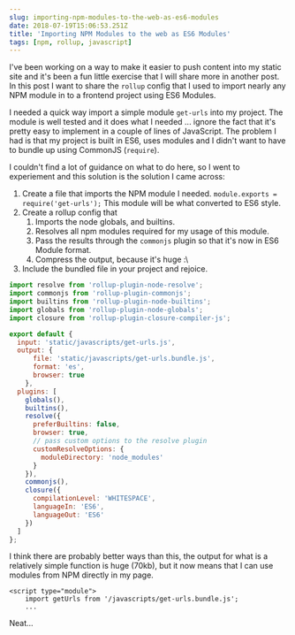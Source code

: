 ```yaml
---
slug: importing-npm-modules-to-the-web-as-es6-modules
date: 2018-07-19T15:06:53.251Z
title: 'Importing NPM Modules to the web as ES6 Modules'
tags: [npm, rollup, javascript]
---
```


I've been working on a way to make it easier to push content into my static site
and it's been a fun little exercise that I will share more in another post. In
this post I want to share the `rollup` config that I used to import nearly any
NPM module in to a frontend project using ES6 Modules.

I needed a quick way import a simple module `get-urls` into my project. The
module is well tested and it does what I needed ... ignore the fact that it's
pretty easy to implement in a couple of lines of JavaScript. The problem I had
is that my project is built in ES6, uses modules and I didn't want to have to
bundle up using CommonJS (`require`).

I couldn't find a lot of guidance on what to do here, so I went to experiement
and this solution is the solution I came across:

1. Create a file that imports the NPM module I needed. `module.exports =
   require('get-urls');` This module will be what converted to ES6 style.
2. Create a rollup config that
   1. Imports the node globals, and builtins.
   1. Resolves all npm modules required for my usage of this module.
   1. Pass the results through the `commonjs` plugin so that it's now in ES6
      Module format.
   1. Compress the output, because it's huge :\
3. Include the bundled file in your project and rejoice.

``` javascript
import resolve from 'rollup-plugin-node-resolve';
import commonjs from 'rollup-plugin-commonjs';
import builtins from 'rollup-plugin-node-builtins';
import globals from 'rollup-plugin-node-globals';
import closure from 'rollup-plugin-closure-compiler-js';

export default {
  input: 'static/javascripts/get-urls.js',
  output: {
      file: 'static/javascripts/get-urls.bundle.js',
      format: 'es',
      browser: true
    },
  plugins: [
    globals(),
    builtins(),
    resolve({
      preferBuiltins: false,
      browser: true,
      // pass custom options to the resolve plugin
      customResolveOptions: {
        moduleDirectory: 'node_modules'
      }
    }),
    commonjs(),
    closure({
      compilationLevel: 'WHITESPACE',
      languageIn: 'ES6',
      languageOut: 'ES6'
    })
  ]
};
```

I think there are probably better ways than this, the output for what is a
relatively simple function is huge (70kb), but it now means that I can 
use modules from NPM directly in my page.

```
<script type="module">
    import getUrls from '/javascripts/get-urls.bundle.js';
    ...
```

Neat...